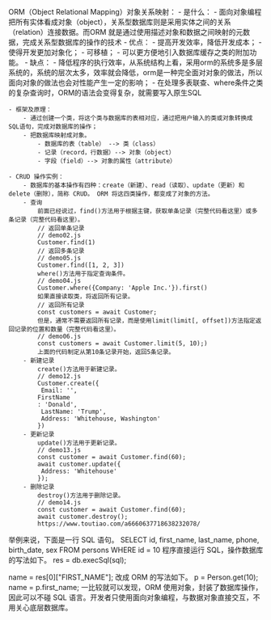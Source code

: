 
ORM（Object Relational Mapping）对象关系映射：
    - 是什么：
        - 面向对象编程把所有实体看成对象（object），关系型数据库则是采用实体之间的关系（relation）连接数据。而ORM 就是通过使用描述对象和数据之间映射的元数据，完成关系型数据库的操作的技术
    - 优点：
        - 提高开发效率，降低开发成本；
        - 使得开发更加对象化；
        - 可移植；
        - 可以更方便地引入数据库缓存之类的附加功能。
    - 缺点：
        - 降低程序的执行效率，从系统结构上看，采用orm的系统多是多层系统的，系统的层次太多，效率就会降低，orm是一种完全面对对象的做法，所以面向对象的做法也会对性能产生一定的影响；
        - 在处理多表联查、where条件之类的复杂查询时，ORM的语法会变得复杂，就需要写入原生SQL

    - 框架及原理：
        - 通过创建一个类，将这个类与数据库的表相对应，通过把用户输入的类或对象转换成SQL语句，完成对数据库的操作；
        - 把数据库映射成对象。
            - 数据库的表（table） --> 类（class）
            - 记录（record，行数据）--> 对象（object）
            - 字段（field）--> 对象的属性（attribute）

    - CRUD 操作实例：
        - 数据库的基本操作有四种：create（新建）、read（读取）、update（更新）和delete（删除），简称 CRUD。 ORM 将这四类操作，都变成了对象的方法。
        - 查询
            前面已经说过，find()方法用于根据主键，获取单条记录（完整代码看这里）或多条记录（完整代码看这里）。
            // 返回单条记录
            // demo02.js
            Customer.find(1)
            // 返回多条记录
            // demo05.js
            Customer.find([1, 2, 3])
            where()方法用于指定查询条件。
            // demo04.js
            Customer.where({Company: 'Apple Inc.'}).first()
            如果直接读取类，将返回所有记录。
            // 返回所有记录
            const customers = await Customer;
            但是，通常不需要返回所有记录，而是使用limit(limit[, offset])方法指定返回记录的位置和数量（完整代码看这里）。
            // demo06.js
            const customers = await Customer.limit(5, 10);)
            上面的代码制定从第10条记录开始，返回5条记录。
        - 新建记录
            create()方法用于新建记录。
            // demo12.js
            Customer.create({
             Email: '',
            FirstName
            : 'Donald',
             LastName: 'Trump',
             Address: 'Whitehouse, Washington'
            })
        - 更新记录
            update()方法用于更新记录。
            // demo13.js
            const customer = await Customer.find(60);
            await customer.update({
             Address: 'Whitehouse'
            });
        - 删除记录
            destroy()方法用于删除记录。
            // demo14.js
            const customer = await Customer.find(60);
            await customer.destroy();
            https://www.toutiao.com/a6660637718638232078/

举例来说，下面是一行 SQL 语句。
SELECT id, first_name, last_name, phone, birth_date, sex FROM persons WHERE id = 10
程序直接运行 SQL，操作数据库的写法如下。
res = db.execSql(sql);

name = res[0]["FIRST_NAME"];
改成 ORM 的写法如下。
p = Person.get(10);
name = p.first_name;
一比较就可以发现，ORM 使用对象，封装了数据库操作，因此可以不碰 SQL 语言。开发者只使用面向对象编程，与数据对象直接交互，不用关心底层数据库。